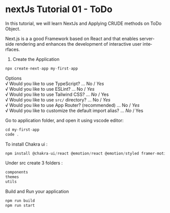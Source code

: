 # nextJs Tutorial 01 - ToDo    

In this tutorial, we will learn NextJs and Applying CRUDE methods on ToDo Object.    

Next.js is a a good Framework based on React and that e­nables server-side­ rendering and enhance­s the developme­nt of interactive user inte­rfaces.     

1. Create the Application    
```.js
npx create-next-app my-first-app
```
Options    
√ Would you like to use TypeScript? ... No / *Yes*    
√ Would you like to use ESLint? ... No / *Yes*    
√ Would you like to use Tailwind CSS? ... *No* / Yes    
√ Would you like to use `src/` directory? ... No / *Yes*    
√ Would you like to use App Router? (recommended) ... No / *Yes*    
√ Would you like to customize the default import alias? ... *No* / Yes    


Go to application folder, and open it using vscode editor:    
```.js
cd my-first-app
code .    
```

To install Chakra ui :
```.js
npm install @chakra-ui/react @emotion/react @emotion/styled framer-motion
```

Under src create 3 folders :
```.js
components
themes
utils
```

Build and Run your application    
```.js
npm run build
npm run start
```
